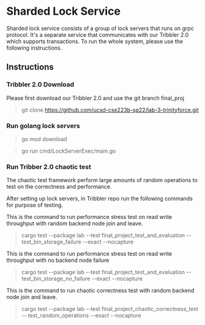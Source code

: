 # Sharded Lock Service
Sharded lock service consists of a group of lock servers that runs on grpc protocol.
It's a separate service that communicates with our Tribbler 2.0 which supports transactions.
To run the whole system, please use the following instructions.

## Instructions
### Tribbler 2.0 Download
Please first download our Tribbler 2.0 and use the git branch final_proj
> git clone https://github.com/ucsd-cse223b-sp22/lab-3-trinityforce.git

### Run golang lock servers
>go mod download

>go run cmd/LockServerExec/main.go

### Run Tribber 2.0 chaotic test
The chaotic test framework perform large amounts of random operations to test on the correctness and performance.

After setting up lock servers, in Tribbler repo run the following commands for purpose of testing.

This is the command to run performance stress test on read write throughput with random backend node join and leave.
> cargo test --package lab --test final_project_test_and_evaluation -- test_bin_storage_failure --exact --nocapture

This is the command to run performance stress test on read write throughput with no backend node failure
> cargo test --package lab --test final_project_test_and_evaluation -- test_bin_storage_no_failure --exact --nocapture

This is the command to run chaotic correctness test with random backend node join and leave.
> cargo test --package lab --test final_project_chaotic_correctness_test -- test_random_operations --exact --nocapture
